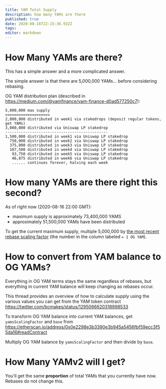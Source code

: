 ```yaml
---
title: YAM Total Supply
description: how many YAMs are there
published: true
date: 2020-08-16T22:15:36.932Z
tags: 
editor: markdown
---
```


# How Many YAMs are there?

This has a simple answer and a more complicated answer.

The simple answer is that there are 5,000,000 YAMs... before considering rebasing.

OG YAM distribution plan (described in https://medium.com/@yamfinance/yam-finance-d0ad577250c7):

```
5,000,000 max supply
====================
2,000,000 distributed in week1 via stakedrops (deposit regular tokens, get YAMs)
3,000,000 distributed via Uniswap LP stakedrop
----------------------------------------------
1,500,000 distributed in week1 via Uniswap LP stakedrop
  750,000 distributed in week2 via Uniswap LP stakedrop
  375,000 distributed in week3 via Uniswap LP stakedrop
  187,500 distributed in week4 via Uniswap LP stakedrop
   93,750 distributed in week5 via Uniswap LP stakedrop
   46,875 distributed in week6 via Uniswap LP stakedrop
   ...... continues forever, halving each week
```

# How many YAMs are there right this second?

As of right now (2020-08-16 22:00 GMT):
- maximum supply is approximately 73,400,000 YAMS
- approximately 51,500,000 YAMs have been distributed

To get the current maximum supply, multiple 5,000,000 by [the most recent rebase scaling factor](/rebase) (the number in the column labeled `= 1 OG YAM`).


# How to convert from YAM balance to OG YAMs?

Everything in OG YAM terms stays the same regardless of rebases, but everything in current YAM balance will keep changing as rebases occur.

This thread provides an overview of how to calculate supply using the various values you can get from the YAM token contract https://twitter.com/bcmakes/status/1295066620318998533

To transform OG YAM balance into current YAM balances, get `yamsScalingFactor` and `base` from https://etherscan.io/address/0x0e2298e3b3390e3b945a5456fbf59ecc3f55da16#readContract

Multiply OG YAM balance by `yamsScalingFactor` and then divide by `base`.

# How Many YAMv2 will I get?

You'll get the same **proportion** of total YAMs that you currently have now.  Rebases do not change this.



